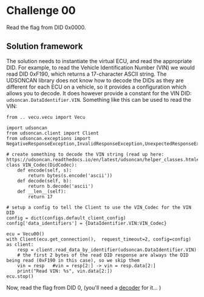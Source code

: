 # Challenge 00

Read the flag from DID 0x0000.

## Solution framework

The solution needs to instantiate the virtual ECU, and read the appropriate DID.  For example, to read the 
Vehicle Identification Number (VIN) we would read DID 0xF190, which returns a 17-character ASCII string. The UDSONCAN library
does not know how to decode the DIDs as they are different for each ECU on a vehicle, so it provides a configuration which allows you to decode. It does however provide a constant for the VIN DID: `udsoncan.DataIdentifier.VIN`. Something like this can be used to read the VIN:

```
from .. vecu.vecu import Vecu

import udsoncan
from udsoncan.client import Client
from udsoncan.exceptions import NegativeResponseException,InvalidResponseException,UnexpectedResponseException

# create something to decode the VIN string (read up here: https://udsoncan.readthedocs.io/en/latest/udsoncan/helper_classes.html#didcodec)
class VIN_Codec(DidCodec):
    def encode(self, s):
        return bytes(s.encode('ascii'))
    def decode(self, b):
        return b.decode('ascii')
    def __len__(self):
        return 17

# setup a config to tell the Client to use the VIN_Codec for the VIN DID
config = dict(configs.default_client_config)
config['data_identifiers'] = {DataIdentifier.VIN:VIN_Codec}

ecu = Vecu00()
with Client(ecu.get_connection(),  request_timeout=2, config=config) as client:
    resp = client.read_data_by_identifier(udsoncan.DataIdentifier.VIN)       
    # the first 2 bytes of the read DID response are always the DID being read (0xF190 in this case), so we skip them
    vin = resp   #vin = resp[2:] -> vin = resp.data[2:]
    print("Read VIN: %s", vin.data[2:])
ecu.stop()
```            

Now, read the flag from DID 0, (you'll need a [decoder]( https://udsoncan.readthedocs.io/en/latest/udsoncan/helper_classes.html#didcodec) for it... )


